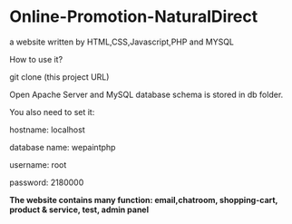 # Online-Promotion-NaturalDirect
a website written by HTML,CSS,Javascript,PHP and MYSQL

<p>How to use it?</p>
git clone (this project URL)

Open Apache Server and MySQL database schema is stored in db folder.
<p>You also need to set it:</p>

<p>hostname: localhost</p>
<p>database name: wepaintphp</p>
<p>username: root</p>
<p>password: 2180000</p>

<b>The website contains many function: email,chatroom, shopping-cart, product & service, test, admin panel</b>
